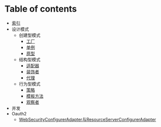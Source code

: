 # Table of contents

* [索引](README.md)
* 设计模式
  * 创建型模式
  	* [工厂](designpatterns/creational/factory.md)
  	* [单例](designpatterns/creational/singleton.md)
  	* [原型](designpatterns/creational/prototype.md)
  * 结构型模式
  	* [适配器](designpatterns/structure/adapter.md)
  	* [装饰者](designpatterns/structure/decorator.md)
  	* [代理](designpatterns/structure/proxy.md)
  * 行为型模式
  	* [策略](designpatterns/behavioral/strategy.md)
  	* [模板方法](designpatterns/behavioral/templatemethod.md)
  	* [观察者](designpatterns/behavioral/observer.md)
* 并发
* Oauth2
  * [WebSecurityConfigurerAdapter与ResourceServerConfigurerAdapter](oauth2/websecurityconfigureradapter-yu-resourceserverconfigureradapter.md)

